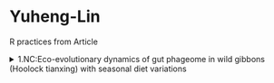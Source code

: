 # Yuheng-Lin
R practices from Article
<details>

<summary>1.NC:Eco-evolutionary dynamics of gut phageome in wild gibbons (Hoolock tianxing) with seasonal diet variations</summary>

### Eco-evolutionary dynamics of gut phageome in wild gibbons (Hoolock tianxing) with seasonal diet variations
> link: https://www.nature.com/articles/s41467-024-45663-8

> Published: 10 February 2024
</details>
